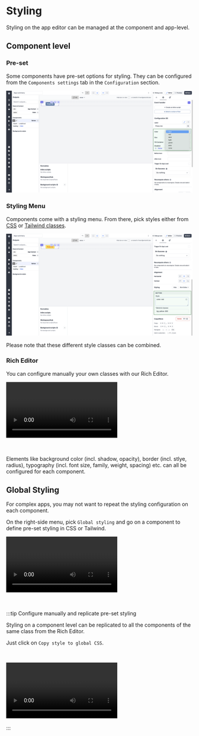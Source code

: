 # Styling

Styling on the app editor can be managed at the component and app-level.

## Component level

### Pre-set

Some components have pre-set options for styling. They can be configured from the `Components settings` tab in the `Configuration` section.

![Pre-set colors](../../assets/apps/8_app_styling/pre_set_colors.png.webp)

### Styling Menu

Components come with a styling menu. From there, pick styles either from [CSS](https://www.w3schools.com/html/html_css.asp) or [Tailwind classes](https://tailwind.build/classes).

![Styling menu](../../assets/apps/8_app_styling/styling_menu.png.webp)

Please note that these different style classes can be combined.

### Rich Editor

You can configure manually your own classes with our Rich Editor.

<video
    className="border-2 rounded-xl object-cover w-full h-full dark:border-gray-800"
    autoPlay
    controls
    id="main-video"
    src="/videos/rich_editor.mp4"
/>

<br/>

Elements like background color (incl. shadow, opacity), border (incl. stlye, radius), typography (incl. font size, family, weight, spacing) etc. can all be configured for each component.

## Global Styling

For complex apps, you may not want to repeat the styling configuration on each component.

On the right-side menu, pick `Global styling` and go on a component to define pre-set styling in CSS or Tailwind.

<video
    className="border-2 rounded-xl object-cover w-full h-full dark:border-gray-800"
    autoPlay
    controls
    id="main-video"
    src="/videos/global_styling.mp4"
/>

<br/>

:::tip Configure manually and replicate pre-set styling

Styling on a component level can be replicated to all the components of the same class from the Rich Editor.

Just click on `Copy style to global CSS`.

<br/>

<video
    className="border-2 rounded-xl object-cover w-full h-full dark:border-gray-800"
    autoPlay
    controls
    id="main-video"
    src="/videos/copy_style_global_css.mp4"
/>

:::

